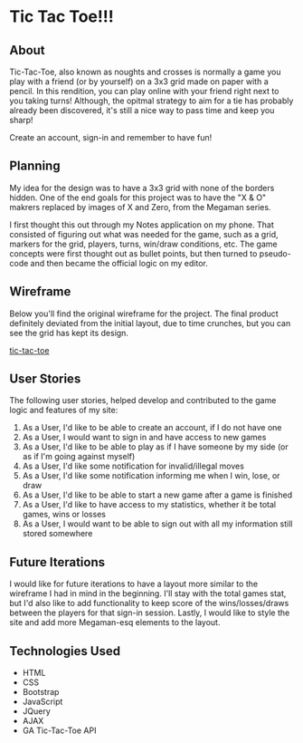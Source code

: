 # Tic Tac Toe!!!

## About

Tic-Tac-Toe, also known as noughts and crosses is normally a game you play with
a friend (or by yourself) on a 3x3 grid made on paper with a pencil.  In this
rendition, you can play online with your friend right next to you taking turns!
Although, the opitmal strategy to aim for a tie has probably already been
discovered, it's still a nice way to pass time and keep you sharp!

Create an account, sign-in and remember to have fun!

## Planning

My idea for the design was to have a 3x3 grid with none of the borders hidden.
One of the end goals for this project was to have the "X & O" makrers replaced
by images of X and Zero, from the Megaman series.

I first thought this out through my Notes application on my phone.  That
consisted of figuring out what was needed for the game, such as a grid, markers
for the grid, players, turns, win/draw conditions, etc.  The game concepts were
first thought out as bullet points, but then turned to pseudo-code and then
became the official logic on my editor.

## Wireframe

Below you'll find the original wireframe for the project.  The final product
definitely deviated from the initial layout, due to time crunches, but you can
see the grid has kept its design.

[tic-tac-toe](https://i.imgur.com/VreD4oj.jpg)

## User Stories

The following user stories, helped develop and contributed to the game logic and
features of my site:

1. As a User, I'd like to be able to create an account, if I do not have one
2. As a User, I would want to sign in and have access to new games
3. As a User, I'd like to be able to play as if I have someone by my side (or as if I'm going against myself)
4. As a User, I'd like some notification for invalid/illegal moves
5. As a User, I'd like some notification informing me when I win, lose, or draw
6. As a User, I'd like to be able to start a new game after a game is finished
7. As a User, I'd like to have access to my statistics, whether it be total games, wins or losses
8. As a User, I would want to be able to sign out with all my information still stored somewhere

## Future Iterations

I would like for future iterations to have a layout more similar to the
wireframe I had in mind in the beginning. I'll stay with the total games stat,
but I'd also like to add functionality to keep score of the wins/losses/draws
between the players for that sign-in session. Lastly, I would like to style the
site and add more Megaman-esq elements to the layout.

## Technologies Used

* HTML
* CSS
* Bootstrap
* JavaScript
* JQuery
* AJAX
* GA Tic-Tac-Toe API
